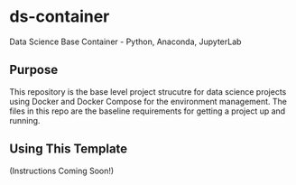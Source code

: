 # ds-container
Data Science Base Container - Python, Anaconda, JupyterLab

## Purpose
This repository is the base level project strucutre for data science projects
using Docker and Docker Compose for the environment management. The files in
this repo are the baseline requirements for getting a project up and running.

## Using This Template

(Instructions Coming Soon!)
